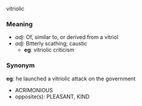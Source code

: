 vitriolic
### Meaning
+ _adj_: Of, similar to, or derived from a vitriol
+ _adj_: Bitterly scathing; caustic
    + __eg__: vitriolic criticism

### Synonym

__eg__: he launched a vitriolic attack on the government

+ ACRIMONIOUS
+ opposite(s): PLEASANT, KIND


